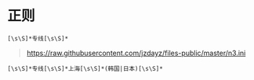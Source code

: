 # 正则

```text
[\s\S]*专线[\s\S]*
```

> https://raw.githubusercontent.com/jzdayz/files-public/master/n3.ini

```text
[\s\S]*专线[\s\S]*上海[\s\S]*(韩国|日本)[\s\S]*
```
